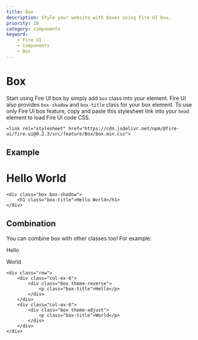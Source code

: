 ```yaml
---
title: Box
description: Style your website with boxes using Fire UI box.
priority: 10
category: components
keyword: 
    - Fire UI
    - Components
    - Box
---
```


# Box
Start using Fire UI box by simply add `box` class into your element. Fire UI also provides `box-shadow` and `box-title` class for your box element. To use only Fire UI box feature, copy and paste this stylesheet link into your `head` element to load Fire UI code CSS.
```
<link rel="stylesheet" href="https://cdn.jsdelivr.net/npm/@fire-ui/fire-ui@0.2.3/src/feature/Box/box.min.css">
```
<div class="division">

## Example
<div class="box box-shadow">
    <h1 class="box-title">Hello World</h1> 
</div>

```
<div class="box box-shadow">
    <h1 class="box-title">Hello World</h1> 
</div>
```

</div>
<div class="division">

## Combination
You can combine box with other classes too! For example:
<div class="row">
    <div class="col-ex-6">
        <div class="box theme-reverse">
            <p class="box-title">Hello</p>
        </div>
    </div>
    <div class="col-ex-6">
        <div class="box theme-adjust">
            <p class="box-title">World</p>
        </div>
    </div>
</div>

```
<div class="row">
    <div class="col-ex-6">
        <div class="box theme-reverse">
            <p class="box-title">Hello</p>
        </div>
    </div>
    <div class="col-ex-6">
        <div class="box theme-adjust">
            <p class="box-title">World</p>
        </div>
    </div>
</div>
```

</div>